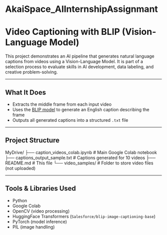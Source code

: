 # AkaiSpace_AIInternshipAssignmant
 
# Video Captioning with BLIP (Vision-Language Model)

This project demonstrates an AI pipeline that generates natural language captions from videos using a Vision-Language Model. It is part of a selection process to evaluate skills in AI development, data labeling, and creative problem-solving.

---

## What It Does

- Extracts the middle frame from each input video
- Uses the [BLIP model](https://huggingface.co/Salesforce/blip-image-captioning-base) to generate an English caption describing the frame
- Outputs all generated captions into a structured `.txt` file

---

## Project Structure

MyDrive/
├── caption_videos_colab.ipynb # Main Google Colab notebook
├── captions_output_sample.txt # Captions generated for 10 videos
├── README.md # This file
└── video_samples/ # Folder to store video files (not uploaded)

---

## Tools & Libraries Used

- Python 
- Google Colab
- OpenCV (video processing)
- HuggingFace Transformers (`Salesforce/blip-image-captioning-base`)
- PyTorch (model inference)
- PIL (image handling)

